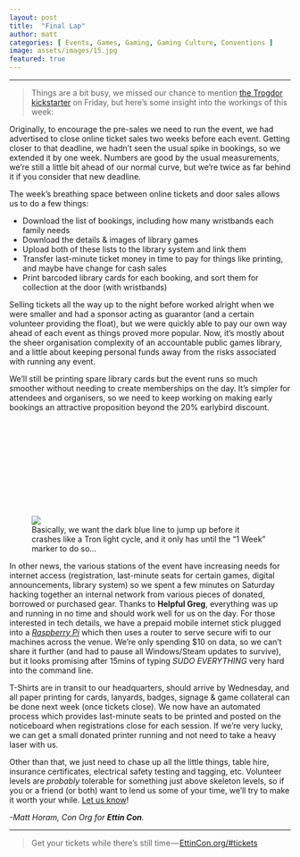 ```yaml
---
layout: post
title:  "Final Lap"
author: matt
categories: [ Events, Games, Gaming, Gaming Culture, Conventions ]
image: assets/images/15.jpg
featured: true
---
```


<section name="ed6f" class="section section--body section--first"><div class="section-divider"><hr class="section-divider"></div><div class="section-content"><div class="section-inner sectionLayout--insetColumn"><blockquote name="42e3" id="42e3" class="graf graf--blockquote graf-after--h3">Things are a bit busy, we missed our chance to mention <a href="https://www.kickstarter.com/projects/1999933720/trogdor-the-board-game" data-href="https://www.kickstarter.com/projects/1999933720/trogdor-the-board-game" class="markup--anchor markup--blockquote-anchor" rel="noopener" target="_blank">the Trogdor kickstarter</a> on Friday, but here’s some insight into the workings of this week:</blockquote><p name="f7b1" id="f7b1" class="graf graf--p graf-after--blockquote">Originally, to encourage the pre-sales we need to run the event, we had advertised to close online ticket sales two weeks before each event. Getting closer to that deadline, we hadn’t seen the usual spike in bookings, so we extended it by one week. Numbers are good by the usual measurements, we’re still a little bit ahead of our normal curve, but we’re twice as far behind it if you consider that new deadline.</p><p name="8200" id="8200" class="graf graf--p graf-after--p">The week’s breathing space between online tickets and door sales allows us to do a few things:</p><ul class="postList"><li name="41fa" id="41fa" class="graf graf--li graf-after--p">Download the list of bookings, including how many wristbands each family needs</li><li name="ae83" id="ae83" class="graf graf--li graf-after--li">Download the details &amp; images of library games</li><li name="9671" id="9671" class="graf graf--li graf-after--li">Upload both of these lists to the library system and link them</li><li name="fafc" id="fafc" class="graf graf--li graf-after--li">Transfer last-minute ticket money in time to pay for things like printing, and maybe have change for cash sales</li><li name="357c" id="357c" class="graf graf--li graf-after--li">Print barcoded library cards for each booking, and sort them for collection at the door (with wristbands)</li></ul><p name="5da7" id="5da7" class="graf graf--p graf-after--li">Selling tickets all the way up to the night before worked alright when we were smaller and had a sponsor acting as guarantor (and a certain volunteer providing the float), but we were quickly able to pay our own way ahead of each event as things proved more popular. Now, it’s mostly about the sheer organisation complexity of an accountable public games library, and a little about keeping personal funds away from the risks associated with running any event.</p><p name="a8b9" id="a8b9" class="graf graf--p graf-after--p">We’ll still be printing spare library cards but the event runs so much smoother without needing to create memberships on the day. It’s simpler for attendees and organisers, so we need to keep working on making early bookings an attractive proposition beyond the 20% earlybird discount.</p><figure name="9b84" id="9b84" class="graf graf--figure graf-after--p"><div class="aspectRatioPlaceholder is-locked" style="max-width: 700px; max-height: 283px;"><div class="aspectRatioPlaceholder-fill" style="padding-bottom: 40.5%;"></div><img class="graf-image" data-image-id="1*H7jLYDLy5fLtzVfel5aqpg.png" data-width="1278" data-height="517" src="https://cdn-images-1.medium.com/max/800/1*H7jLYDLy5fLtzVfel5aqpg.png"></div><figcaption class="imageCaption">Basically, we want the dark blue line to jump up before it crashes like a Tron light cycle, and it only has until the “1 Week” marker to do so…</figcaption></figure><p name="05b7" id="05b7" class="graf graf--p graf-after--figure">In other news, the various stations of the event have increasing needs for internet access (registration, last-minute seats for certain games, digital announcements, library system) so we spent a few minutes on Saturday hacking together an internal network from various pieces of donated, borrowed or purchased gear. Thanks to <strong class="markup--strong markup--p-strong">Helpful Greg</strong>, everything was up and running in no time and should work well for us on the day. For those interested in tech details, we have a prepaid mobile internet stick plugged into a <a href="https://www.raspberrypi.org" data-href="https://www.raspberrypi.org" class="markup--anchor markup--p-anchor" rel="noopener" target="_blank"><em class="markup--em markup--p-em">Raspberry Pi</em></a> which then uses a router to serve secure wifi to our machines across the venue. We’re only spending $10 on data, so we can’t share it further (and had to pause all Windows/Steam updates to survive), but it looks promising after 15mins of typing <em class="markup--em markup--p-em">SUDO EVERYTHING </em>very hard into the command line.</p><p name="7d6a" id="7d6a" class="graf graf--p graf-after--p">T-Shirts are in transit to our headquarters, should arrive by Wednesday, and all paper printing for cards, lanyards, badges, signage &amp; game collateral can be done next week (once tickets close). We now have an automated process which provides last-minute seats to be printed and posted on the noticeboard when registrations close for each session. If we’re very lucky, we can get a small donated printer running and not need to take a heavy laser with us.</p><p name="697a" id="697a" class="graf graf--p graf-after--p">Other than that, we just need to chase up all the little things, table hire, insurance certificates, electrical safety testing and tagging, etc. Volunteer levels are <em class="markup--em markup--p-em">probably</em> tolerable for something just above skeleton levels, so if you or a friend (or both) want to lend us some of your time, we’ll try to make it worth your while. <a href="https://EttinCon.org/volunteer" data-href="https://EttinCon.org/volunteer" class="markup--anchor markup--p-anchor" rel="noopener" target="_blank">Let us know</a>!</p><p name="f74c" id="f74c" class="graf graf--p graf-after--p graf--trailing"><em class="markup--em markup--p-em">-Matt Horam, Con Org for </em><strong class="markup--strong markup--p-strong"><em class="markup--em markup--p-em">Ettin Con</em></strong><em class="markup--em markup--p-em">.</em></p></div></div></section><section name="a4e4" class="section section--body section--last"><div class="section-divider"><hr class="section-divider"></div><div class="section-content"><div class="section-inner sectionLayout--insetColumn"><blockquote name="b256" id="b256" class="graf graf--blockquote graf--leading graf--trailing">Get your tickets while there’s still time — <a href="https://EttinCon.org/#tickets" data-href="https://EttinCon.org/#tickets" class="markup--anchor markup--blockquote-anchor" rel="noopener" target="_blank">EttinCon.org/#tickets</a></blockquote></div></div></section>